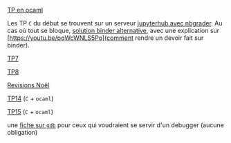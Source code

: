 [TP en ocaml](../TPocaml/index.md)

Les TP `C` du début se trouvent sur un serveur
[jupyterhub avec nbgrader](https://informatique.cpge-pv.ovh). Au cas
où tout se bloque, [solution binder alternative](../TP), avec une
explication sur [https://youtu.be/pqWcWNLS5Po](comment rendre un
devoir fait sur binder).

[TP7](TP7/tp7.md)

[TP8](TP8/tp8.md)

[Revisions Noël](Revisions_Noel/revisions_Noel.md)

[TP14](TP14/tp14.md) (`C` + `ocaml`)

[TP15](TP15/tp15.md) (`C` + `ocaml`)



une [fiche sur `gdb`](../GDB/gdb.md) pour ceux qui voudraient se
servir d'un debugger (aucune obligation)

